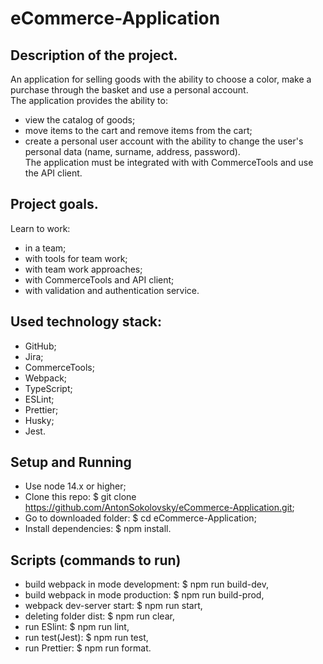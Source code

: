 # eCommerce-Application

## Description of the project.  
An application for selling goods with the ability to choose a color, make a purchase through the basket and use a personal account.  
The application provides the ability to:
- view the catalog of goods;
- move items to the cart and remove items from the cart;
- create a personal user account with the ability to change the user's personal data (name, surname, address, password).  
The application must be integrated with with CommerceTools and use the API client.

## Project goals.  
Learn to work:
- in a team;
- with tools for team work;
- with team work approaches;
- with CommerceTools and API client;
- with validation and authentication service.  

## Used technology stack:
- GitHub;
- Jira;
- CommerceTools;
- Webpack;
- TypeScript;
- ESLint;
- Prettier;
- Husky;
- Jest.  

## Setup and Running  
- Use node 14.x or higher;
- Clone this repo: $ git clone https://github.com/AntonSokolovsky/eCommerce-Application.git;
- Go to downloaded folder: $ cd eCommerce-Application;
- Install dependencies: $ npm install.

## Scripts (commands to run)  
- build webpack in mode development: $ npm run build-dev,
- build webpack in mode production: $ npm run build-prod,
- webpack dev-server start: $ npm run start,
- deleting folder dist: $ npm run clear,
- run ESlint: $ npm run lint,
- run test(Jest): $ npm run test,
- run Prettier: $ npm run format.